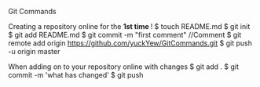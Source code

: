 Git Commands

Creating a repository online for the <b>1st time </b>!
$ touch README.md
$ git init
$ git add README.md
$ git commit -m "first comment" //Comment
$ git remote add origin https://github.com/yuckYew/GitCommands.git
$ git push -u origin master

When adding on to your repository online with changes
$ git add .
$ git commit -m 'what has changed'
$ git push


